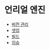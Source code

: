 # 언리얼 엔진

* <a href="./vcs/">버전 관리</a>
* <a href="./setup/">셋업</a>
* <a href="./build/">빌드</a>
* <a href="./issue/">이슈</a>
 
